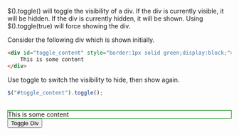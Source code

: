 $().toggle() will toggle the visibility of a div.  If the div is currently visible, it will be hidden.  If the div is currently hidden, it will be shown.    Using $().toggle(true) will force showing the div.

Consider the following div which is shown initially.
```html
<div id="toggle_content" style="border:1px solid green;display:block;">
	This is some content
</div>
```

Use toggle to switch the visibility to hide, then show again.
```js
$("#toggle_content").toggle();
```

</br> 
<div id="toggle_content" style="border:1px solid green;display:block;">This is some content</div>
<input type="button" value="Toggle Div" onclick="$('#toggle_content').toggle();">
